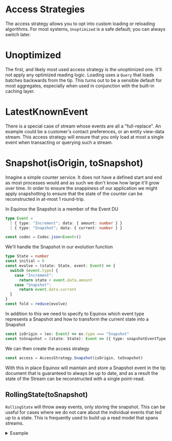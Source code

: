 # Access Strategies

The access strategy allows you to opt into custom loading or reloading
algorithms. For most systems, `Unoptimized` is a safe default; you can always
switch later.

# Unoptimized

The first, and likely most used access strategy is the unoptimized one. It'll
not apply any optimized reading logic. Loading uses a `Query` that loads
batches backwards from the tip. This turns out to be a sensible default for
most aggregates, especially when used in conjunction with the built-in caching
layer.

# LatestKnownEvent

There is a special case of stream whose events are all a "full-replace". An
example could be a customer's contact preferences, or an entity view-data
stream. This access strategy will ensure that you only load at most a single
event when transacting or querying such a stream.

# Snapshot(isOrigin, toSnapshot)

Imagine a simple counter service. It does not have a defined start and end as
most processes would and as such we don't know how large it'll grow over time.
In order to ensure the snappiness of our application we might apply
snapshotting to ensure that the state of the counter can be reconstructed in
at-most 1 round-trip.

In Equinox the Snapshot is a member of the Event DU

```ts
type Event =
  | { type: "Increment"; data: { amount: number } }
  | { type: "Snapshot"; data: { current: number } }

const codec = Codec.json<Event>()
```

We'll handle the Snapshot in our evolution function

```ts
type State = number
const initial = 0
const evolve = (state: State, event: Event) => {
  switch (event.type) {
    case "Increment":
      return state + event.data.amount
    case "Snapshot":
      return event.data.current
  }
}
const fold = reduce(evolve)
```

In addition to this we need to specify to Equinox which event type represents a
Snapshot and how to transform the current state into a Snapshot

```ts
const isOrigin = (ev: Event) => ev.type === "Snapshot"
const toSnapshot = (state: State): Event => ({ type: snapshotEventType, data: { current: state } })
```

We can then create the access strategy

```ts
const access = AccessStrategy.Snapshot(isOrigin, toSnapshot)
```

With this in place Equinox will maintain and store a Snapshot event in the tip
document that is guaranteed to always be up to date, and as a result the state
of the Stream can be reconstructed with a single point-read.

## RollingState(toSnapshot)

`RollingState` will throw away events, only storing the snapshot. This can be
useful for cases where we do not care about the individual events that led up to
a state. This is frequently used to build up a read model that spans streams.

<details>
<summary>Example</summary>

```ts
namespace Events {
  export type Event = { type: "Ingested"; data: { version: number; users: string[] } }
  export const codec = Codec.json<Event>()
}

namespace Fold {
  export type State = { version: number; users: Set<string> }
  export const initial = { version: 0, users: [] }
  export const fold = (state: State, events: Events.Event[]): State => events[0].data
  export const toSnapshot = (state: State): Events.Event => ({
    type: "Ingested",
    data: {
      version: state.version,
      users: Array.from(state.users),
    },
  })
}

namespace Decide {
  export const addUser = (id: string) => (state: State) => {
    if (state.users.has(id)) return []
    const newUsers = new Set(state.users)
    newUsers.add(id)
    return [{ version: state.version + 1, users: newUsers }]
  }
}

export class Service {
  constructor(private readonly resolve: () => Decider<Events.Event, Fold.State>) {}

  addUser(id: string) {
    const decider = this.resolve()
    return decider.transact(Decide.addUser(id))
  }

  readUsers() {
    const decider = this.resolve()
    return decider.query((state) => Array.from(state.users))
  }

  static create(context: DynamoStoreContext, cache?: ICachingStrategy) {
    const access = AccessStrategy.RollingState(Fold.toSnapshot)
    // prettier-ignore
    const category = DynamoStoreCategory.create(context, "UserIndex", Events.codec, Fold.fold, Fold.initial, access, cache)
    const resolve = () => Decider.forStream(category, StreamId.create('0'), null)
    return new Service(resolve)
  }
}
```
</details>
